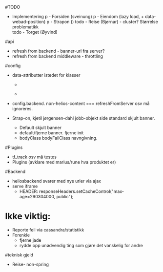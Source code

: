 #TODO
- Implementering
  p     - Forsiden  (sveinung)
  p     - Eiendom   (lazy load, + data-webad-position)
  p     - Strapon   ()
  todo  - Reise     (Bjørnar)
          - cluster? Størrelse problematikk          
  todo  - Torget    (Øyvind)


#api

- refresh from backend - banner-url fra server? 
- refresh from backend middleware - throttling


#config

- data-attributter istedet for klasser
  - <div data-webads="true" id="?"></div>
  - <div data-webads="lazy" data-webad-position="lazy"></div>
  

- config.backend. 
  non-helios-content === refreshFromServer osv må ignoreres.

- Strap-on, kjetil jørgensen-dahl jobb-objekt side standard skjult banner.
    - Default skjult banner
    - default/fjerne banner. fjerne init
    - bodyClass bodyFailClass navngivning.


#Plugins
- tf_track osv må testes
- Plugins (avklare med marius/rune hva produktet er)


#Backend
  - heliosbackend svarer med nye urler via ajax
  - serve iframe 
    - HEADER: responseHeaders.setCacheControl("max-age=290304000, public");
  
# Ikke viktig:
- Reporte feil via cassandra/statistikk
- Forenkle
  - fjerne jade
  - rydde opp unødvendig ting som gjøre det vanskelig for andre

#teknisk gjeld
  - Reise- non-spring